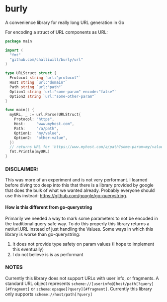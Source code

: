 # burly
A convenience library for really long URL generation in Go

For encoding a struct of URL components as URL:

``` go
package main

import (
  "fmt"
  "github.com/challiwill/burly/url"
)

type URLStruct struct {
  Protocol string `url:"protocol"`
  Host string `url:"domain"`
  Path string `url:"path"`
  Option1 string `url:"some-param" encode:"false"`
  Option2 string `url:"some-other-param"`
}

func main() {
  myURL, _ := url.Parse(URLStruct{
    Protocol: "https",
    Host:     "www.myhost.com",
    Path:     "/a/path",
    Option1:  "my/value",
    Option2:  "other-value",
  })
  // returns URL for 'https://www.myhost.com/a/path?some-param=my/value&some-other-param=other%2Fvalue'
  fmt.Println(myURL)
}
```

### DISCLAIMER:
This was more of an experiment and is not very performant. I learned before diving too deep into this that there is a library provided by google that does the bulk of what we wanted already. Probably everyone should use this instead: https://github.com/google/go-querystring.

#### How is this different from go-querystring

Primarily we needed a way to mark some parameters to not be encoded in the traditional query safe way. To do this properly this library returns a net/url.URL instead of just handling the Values.
Some ways in which this library is worse than go-querystring:

1. It does not provide type safety on param values (I hope to implement this eventually)
1. I do not believe is is as performant

### NOTES

Currently this library does not support URLs with user info, or fragments. A standard URL object represents `scheme://[userinfo@]host/path[?query][#fragment]` or `scheme:opaque[?query][#fragment]`. Currently this library only supports `scheme://host/path[?query]`
